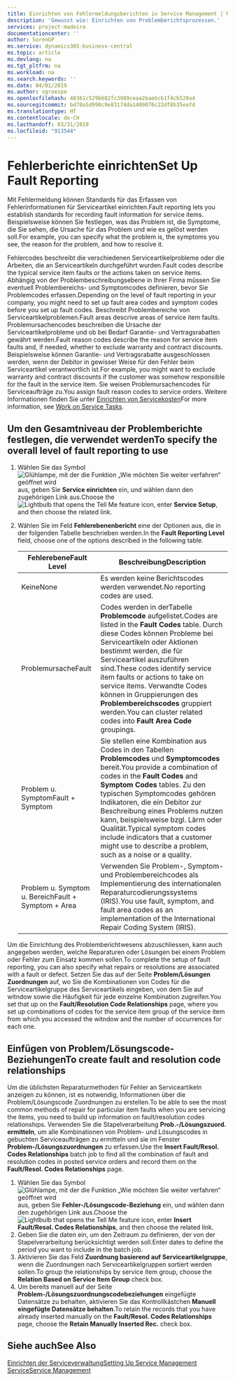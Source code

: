 ```yaml
---
title: Einrichten von Fehlermeldungsberichten in Service Management | Microsoft Docs
description: 'Gewusst wie: Einrichten von Problemberichtsprozessen.'
services: project-madeira
documentationcenter: ''
author: SorenGP
ms.service: dynamics365-business-central
ms.topic: article
ms.devlang: na
ms.tgt_pltfrm: na
ms.workload: na
ms.search.keywords: ''
ms.date: 04/01/2019
ms.author: sgroespe
ms.openlocfilehash: 48361c529b682fc3989ceaa2baebcb1f4cb529a4
ms.sourcegitcommit: bd78a5d990c9e83174da1409076c22df8b35eafd
ms.translationtype: HT
ms.contentlocale: de-CH
ms.lasthandoff: 03/31/2019
ms.locfileid: "913544"
---
```

# <a name="set-up-fault-reporting"></a><span data-ttu-id="ddebc-103">Fehlerberichte einrichten</span><span class="sxs-lookup"><span data-stu-id="ddebc-103">Set Up Fault Reporting</span></span>
<span data-ttu-id="ddebc-104">Mit Fehlermeldung können Standards für das Erfassen von Fehlerinformationen für Serviceartikel einrichten.</span><span class="sxs-lookup"><span data-stu-id="ddebc-104">Fault reporting lets you establish standards for recording fault information for service items.</span></span> <span data-ttu-id="ddebc-105">Beispielsweise können Sie festlegen, was das Problem ist, die Symptome, die Sie sehen, die Ursache für das Problem und wie es gelöst werden soll.</span><span class="sxs-lookup"><span data-stu-id="ddebc-105">For example, you can specify what the problem is, the symptoms you see, the reason for the problem, and how to resolve it.</span></span>  

<span data-ttu-id="ddebc-106">Fehlercodes beschreibt die verschiedenen Serviceartikelprobleme oder die Arbeiten, die an Serviceartikeln durchgeführt wurden.</span><span class="sxs-lookup"><span data-stu-id="ddebc-106">Fault codes describe the typical service item faults or the actions taken on service items.</span></span> <span data-ttu-id="ddebc-107">Abhängig von der Problembeschreibungsebene in Ihrer Firma müssen Sie eventuell Problembereichs- und Symptomcodes definieren, bevor Sie Problemcodes erfassen.</span><span class="sxs-lookup"><span data-stu-id="ddebc-107">Depending on the level of fault reporting in your company, you might need to set up fault area codes and symptom codes before you set up fault codes.</span></span> <span data-ttu-id="ddebc-108">Beschreibt Problembereiche von Serviceartikelproblemen.</span><span class="sxs-lookup"><span data-stu-id="ddebc-108">Fault areas descrive areas of service item faults.</span></span> <span data-ttu-id="ddebc-109">Problemursachencodes beschreiben die Ursache der Serviceartikelprobleme und ob bei Bedarf Garantie- und Vertragsrabatten gewährt werden.</span><span class="sxs-lookup"><span data-stu-id="ddebc-109">Fault reason codes describe the reason for service item faults and, if needed, whether to exclude warranty and contract discounts.</span></span> <span data-ttu-id="ddebc-110">Beispielsweise können Garantie- und Vertragsrabatte ausgeschlossen werden, wenn der Debitor in gewisser Weise für den Fehler beim Serviceartikel verantwortlich ist.</span><span class="sxs-lookup"><span data-stu-id="ddebc-110">For example, you might want to exclude warranty and contract discounts if the customer was somehow responsible for the fault in the service item.</span></span> <span data-ttu-id="ddebc-111">Sie weisen Problemursachencodes für Serviceaufträge zu.</span><span class="sxs-lookup"><span data-stu-id="ddebc-111">You assign fault reason codes to service orders.</span></span> <span data-ttu-id="ddebc-112">Weitere Informationen finden Sie unter [Einrichten von Servicekosten](service-how-to-work-on-service-tasks.md)</span><span class="sxs-lookup"><span data-stu-id="ddebc-112">For more information, see [Work on Service Tasks](service-how-to-work-on-service-tasks.md).</span></span>  

## <a name="to-specify-the-overall-level-of-fault-reporting-to-use"></a><span data-ttu-id="ddebc-113">Um den Gesamtniveau der Problemberichte festlegen, die verwendet werden</span><span class="sxs-lookup"><span data-stu-id="ddebc-113">To specify the overall level of fault reporting to use</span></span>
1. <span data-ttu-id="ddebc-114">Wählen Sie das Symbol ![Glühlampe, mit der die Funktion „Wie möchten Sie weiter verfahren“ geöffnet wird](media/ui-search/search_small.png "Wie möchten Sie weiter verfahren?") aus, geben Sie **Service einrichten** ein, und wählen dann den zugehörigen Link aus.</span><span class="sxs-lookup"><span data-stu-id="ddebc-114">Choose the ![Lightbulb that opens the Tell Me feature](media/ui-search/search_small.png "Tell me what you want to do") icon, enter **Service Setup**, and then choose the related link.</span></span>
2. <span data-ttu-id="ddebc-115">Wählen Sie im Feld **Fehlerebenenbericht** eine der Optionen aus, die in der folgenden Tabelle beschrieben werden.</span><span class="sxs-lookup"><span data-stu-id="ddebc-115">In the **Fault Reporting Level** field, choose one of the options described in the following table.</span></span>  

    |<span data-ttu-id="ddebc-116">**Fehlerebene**</span><span class="sxs-lookup"><span data-stu-id="ddebc-116">**Fault Level**</span></span>|<span data-ttu-id="ddebc-117">**Beschreibung**</span><span class="sxs-lookup"><span data-stu-id="ddebc-117">**Description**</span></span>|  
    |------------|-------------|  
    |<span data-ttu-id="ddebc-118">Keine</span><span class="sxs-lookup"><span data-stu-id="ddebc-118">None</span></span> | <span data-ttu-id="ddebc-119">Es werden keine Berichtscodes werden verwendet.</span><span class="sxs-lookup"><span data-stu-id="ddebc-119">No reporting codes are used.</span></span>|  
    |<span data-ttu-id="ddebc-120">Problemursache</span><span class="sxs-lookup"><span data-stu-id="ddebc-120">Fault</span></span> | <span data-ttu-id="ddebc-121">Codes werden in derTabelle **Problemcode** aufgelistet.</span><span class="sxs-lookup"><span data-stu-id="ddebc-121">Codes are listed in the **Fault Codes** table.</span></span> <span data-ttu-id="ddebc-122">Durch diese Codes können Probleme bei Serviceartikeln oder Aktionen bestimmt werden, die für Serviceartikel auszuführen sind.</span><span class="sxs-lookup"><span data-stu-id="ddebc-122">These codes identify service item faults or actions to take on service items.</span></span> <span data-ttu-id="ddebc-123">Verwandte Codes können in Gruppierungen des **Problembereichscodes** gruppiert werden.</span><span class="sxs-lookup"><span data-stu-id="ddebc-123">You can cluster related codes into **Fault Area Code** groupings.</span></span>|  
    |<span data-ttu-id="ddebc-124">Problem u. Symptom</span><span class="sxs-lookup"><span data-stu-id="ddebc-124">Fault + Symptom</span></span> | <span data-ttu-id="ddebc-125">Sie stellen eine Kombination aus Codes in den Tabellen **Problemcodes** und **Symptomcodes** bereit.</span><span class="sxs-lookup"><span data-stu-id="ddebc-125">You provide a combination of codes in the **Fault Codes** and **Symptom Codes** tables.</span></span> <span data-ttu-id="ddebc-126">Zu den typischen Symptomcodes gehören Indikatoren, die ein Debitor zur Beschreibung eines Problems nutzen kann, beispielsweise bzgl. Lärm oder Qualität.</span><span class="sxs-lookup"><span data-stu-id="ddebc-126">Typical symptom codes include indicators that a customer might use to describe a problem, such as a noise or a quality.</span></span>|  
    |<span data-ttu-id="ddebc-127">Problem u. Symptom u. Bereich</span><span class="sxs-lookup"><span data-stu-id="ddebc-127">Fault + Symptom + Area</span></span> | <span data-ttu-id="ddebc-128">Verwenden Sie Problem-, Symptom- und Problembereichcodes als Implementierung des internationalen Reparaturcodierungssystems (IRIS).</span><span class="sxs-lookup"><span data-stu-id="ddebc-128">You use fault, symptom, and fault area codes as an implementation of the International Repair Coding System (IRIS).</span></span>|  

<span data-ttu-id="ddebc-129">Um die Einrichtung des Problemberichtwesens abzuschliessen, kann auch angegeben werden, welche Reparaturen oder Lösungen bei einem Problem oder Fehler zum Einsatz kommen sollen.</span><span class="sxs-lookup"><span data-stu-id="ddebc-129">To complete the setup of fault reporting, you can also specify what repairs or resolutions are associated with a fault or defect.</span></span> <span data-ttu-id="ddebc-130">Setzen Sie das auf der Seite **Problem/Lösungen Zuordnungen** auf, wo Sie die Kombinationen von Codes für die Serviceartikelgruppe des Serviceartikels eingeben, von dem Sie auf witndow sowie die Häufigkeit für jede einzelne Kombination zugreifen.</span><span class="sxs-lookup"><span data-stu-id="ddebc-130">You set that up on the **Fault/Resolution Code Relationships** page, where you set up combinations of codes for the service item group of the service item from which you accessed the witndow and the number of occurrences for each one.</span></span>

## <a name="to-create-fault-and-resolution-code-relationships"></a><span data-ttu-id="ddebc-131">Einfügen von Problem/Lösungscode-Beziehungen</span><span class="sxs-lookup"><span data-stu-id="ddebc-131">To create fault and resolution code relationships</span></span>
<!--this needs to go in a working with topic-->
<span data-ttu-id="ddebc-132">Um die üblichsten Reparaturmethoden für Fehler an Serviceartikeln anzeigen zu können, ist es notwendig, Informationen über die Problem/Lösungscode Zuordnungen zu erstellen.</span><span class="sxs-lookup"><span data-stu-id="ddebc-132">To be able to see the most common methods of repair for particular item faults when you are servicing the items, you need to build up information on fault/resolution codes relationships.</span></span> <span data-ttu-id="ddebc-133">Verwenden Sie die Stapelverarbeitung **Prob.-/Lösungszuord. ermitteln**, um alle Kombinationen von Problem- und Lösungscodes in gebuchten Serviceaufträgen zu ermitteln und sie im Fenster **Problem-/Lösungszuordnungen** zu erfassen.</span><span class="sxs-lookup"><span data-stu-id="ddebc-133">Use the **Insert Fault/Resol. Codes Relationships** batch job to find all the combination of fault and resolution codes in posted service orders and record them on the **Fault/Resol. Codes Relationships** page.</span></span>

1. <span data-ttu-id="ddebc-134">Wählen Sie das Symbol ![Glühlampe, mit der die Funktion „Wie möchten Sie weiter verfahren“ geöffnet wird](media/ui-search/search_small.png "Wie möchten Sie weiter verfahren?") aus, geben Sie **Fehler-/Lösungscode-Beziehung** ein, und wählen dann den zugehörigen Link aus.</span><span class="sxs-lookup"><span data-stu-id="ddebc-134">Choose the ![Lightbulb that opens the Tell Me feature](media/ui-search/search_small.png "Tell me what you want to do") icon, enter **Insert Fault/Resol. Codes Relationships**, and then choose the related link.</span></span>  
2. <span data-ttu-id="ddebc-135">Geben Sie die daten ein, um den Zeitraum zu definieren, der von der Stapelverarbeitung berücksichtigt werden soll.</span><span class="sxs-lookup"><span data-stu-id="ddebc-135">Enter dates to define the period you want to include in the batch job.</span></span>  
3. <span data-ttu-id="ddebc-136">Aktivieren Sie das Feld **Zuordnung basierend auf Serviceartikelgruppe**, wenn die Zuordnungen nach Serviceartikelgruppen sortiert werden sollen.</span><span class="sxs-lookup"><span data-stu-id="ddebc-136">To group the relationships by service item group, choose the **Relation Based on Service Item Group** check box.</span></span>  
4. <span data-ttu-id="ddebc-137">Um bereits manuell auf der Seite **Problem-/Lösungszuordnungscodebeziehungen** eingefügte Datensätze zu behalten, aktivieren Sie das Kontrollkästchen **Manuell eingefügte Datensätze behalten**.</span><span class="sxs-lookup"><span data-stu-id="ddebc-137">To retain the records that you have already inserted manually on the **Fault/Resol. Codes Relationships** page, choose the **Retain Manually Inserted Rec.** check box.</span></span>  

## <a name="see-also"></a><span data-ttu-id="ddebc-138">Siehe auch</span><span class="sxs-lookup"><span data-stu-id="ddebc-138">See Also</span></span>
[<span data-ttu-id="ddebc-139">Einrichten der Serviceverwaltung</span><span class="sxs-lookup"><span data-stu-id="ddebc-139">Setting Up Service Management</span></span>](service-setup-service.md)  
[<span data-ttu-id="ddebc-140">Service</span><span class="sxs-lookup"><span data-stu-id="ddebc-140">Service Management</span></span>](service-service.md)  
